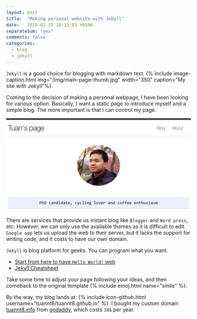 ```yaml
---
layout: post
title:  "Making personal website with Jekyll"
date:   2016-02-25 10:13:03 +0100
separateSum: "yes"
comments: false
categories:
  - blog
  - jekyll
---
```


`Jekyll` is a good choice for blogging with markdown text.
{% include image-caption.html  img="/img/main-page-thumb.jpg" width="350" caption="My site with Jekyll"%}

<!--more-->


Coming to the decision of making a personal webpage, I have been looking for various option. Basically, I want a static page to introduce myself and a simple blog. The more important is that I can control my page.

![My front page](/img/main-page.jpg)

There are services that provide us instant blog like `Blogger` and `Word press`, etc. However, we can only use the available themes as it is difficult to edit. `Google app` lets us upload the web to their server, but it lacks the support for writing code, and it costs to have our own domain.

`Jekyll` is blog platform for geeks. You can program what you want.

* [Start from here to have `Hello World!` web](https://jekyllrb.com)
* [Jekyll Cheatsheet](http://ricostacruz.com/cheatsheets/jekyll.html)

Take some time to adjust your page following your ideas, and then comeback to the original template {% include emoj.html name="smile" %}.

By the way, my blog lands at:
{% include icon-github.html username="tuannt8/tuannt8.github.io" %}. I bought my custom domain [tuannt8.info](http://www.tuannt8.info) from [godaddy](https://godaddy.com), which costs `10$` per year.
